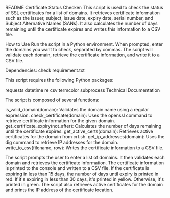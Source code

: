 README
Certificate Status Checker:
This script is used to check the status of SSL certificates for a list of domains. 
It retrieves certificate information such as the issuer, subject, issue date, expiry date, serial number, and Subject Alternative Names (SANs). 
It also calculates the number of days remaining until the certificate expires and writes this information to a CSV file.

How to Use
Run the script in a Python environment.
When prompted, enter the domains you want to check, separated by commas.
The script will validate each domain, retrieve the certificate information, and write it to a CSV file.

Dependencies: check requirement.txt

This script requires the following Python packages:

requests
datetime
re
csv
termcolor
subprocess
Technical Documentation

The script is composed of several functions:

is_valid_domain(domain): Validates the domain name using a regular expression.
check_certificate(domain): Uses the openssl command to retrieve certificate information for the given domain.
get_certificate_expiry(not_after): Calculates the number of days remaining until the certificate expires.
get_active_certs(domain): Retrieves active certificates for the domain from crt.sh.
get_ip_addresses(domain): Uses the dig command to retrieve IP addresses for the domain.
write_to_csv(filename, row): Writes the certificate information to a CSV file.

The script prompts the user to enter a list of domains. It then validates each domain and retrieves the certificate information. 
The certificate information is printed to the console and written to a CSV file. If the certificate is expiring in less than 15 days, the number of days until expiry is printed in red. 
If it's expiring in less than 30 days, it's printed in yellow. Otherwise, it's printed in green. 
The script also retrieves active certificates for the domain and prints the IP address of the certificate location.
